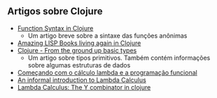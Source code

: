 ## Artigos sobre Clojure

- [Function Syntax in Clojure](https://coderwall.com/p/panlza/function-syntax-in-clojure)
    - Um artigo breve sobre a sintaxe das funções anônimas
- [Amazing LISP Books living again in Clojure](http://juliangamble.com/blog/2012/07/13/amazing-lisp-books-living-again-in-clojure/)
- [Clojure - From the ground up basic types](https://aphyr.com/posts/302-clojure-from-the-ground-up-basic-types)
	- Um artigo sobre tipos primitivos. Também contém informações sobre algumas estruturas de dados
- [Começando com o cálculo lambda e a programação funcional](http://blog.caelum.com.br/comecando-com-o-calculo-lambda-e-a-programacao-funcional-de-verdade/)
- [An informal introduction to Lambda Calculus](https://medium.com/@Sudhagar/an-informal-introduction-to-lambda-calculus-51c637f35f7d)
- [Lambda Calculus: The Y combinator in clojure](http://blog.klipse.tech/lambda/2016/08/07/pure-y-combinator-clojure.html)
